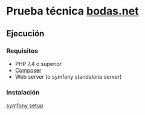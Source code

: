 # Prueba técnica [bodas.net](https://www.bodas.net/)

## Ejecución

### Requisitos

* PHP 7.4 o superior
* [Composer](https://getcomposer.org/download/)
* Web server (o symfony standalone server)

### Instalación
   [symfony setup](https://symfony.com/doc/current/setup.html)
